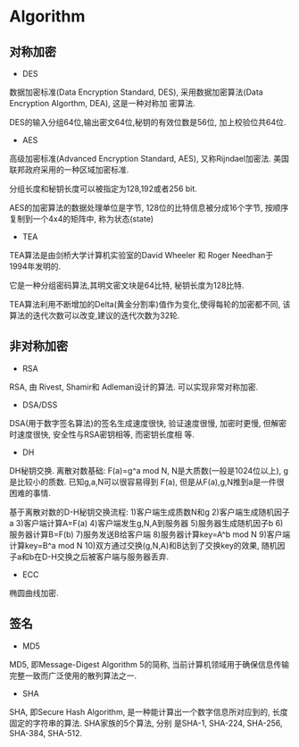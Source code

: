 # Algorithm

## 对称加密

- DES

数据加密标准(Data Encryption Standard, DES), 采用数据加密算法(Data Encryption Algorthm, DEA), 这是一种对称加
密算法.

DES的输入分组64位,输出密文64位,秘钥的有效位数是56位, 加上校验位共64位.

- AES

高级加密标准(Advanced Encryption Standard, AES), 又称Rijndael加密法. 美国联邦政府采用的一种区域加密标准.

分组长度和秘钥长度可以被指定为128,192或者256 bit.

AES的加密算法的数据处理单位是字节, 128位的比特信息被分成16个字节, 按顺序复制到一个4x4的矩阵中, 称为状态(state)


- TEA

TEA算法是由剑桥大学计算机实验室的David Wheeler 和 Roger Needhan于1994年发明的.

它是一种分组密码算法,其明文密文块是64比特, 秘钥长度为128比特.

TEA算法利用不断增加的Delta(黄金分割率)值作为变化,使得每轮的加密都不同, 该算法的迭代次数可以改变,建议的迭代次数为32轮.

## 非对称加密

- RSA 

RSA, 由 Rivest, Shamir和 Adleman设计的算法. 可以实现非常对称加密.

- DSA/DSS

DSA(用于数字签名算法)的签名生成速度很快, 验证速度很慢, 加密时更慢, 但解密时速度很快, 安全性与RSA密钥相等, 而密钥长度相
等.

- DH

DH秘钥交换. 离散对数基础: F(a)=g^a mod N, N是大质数(一般是1024位以上), g是比较小的质数. 已知g,a,N可以很容易得到
F(a), 但是从F(a),g,N推到a是一件很困难的事情.

基于离散对数的D-H秘钥交换流程:
1)客户端生成质数N和g
2)客户端生成随机因子a
3)客户端计算A=F(a)
4)客户端发生g,N,A到服务器
5)服务器生成随机因子b
6)服务器计算B=F(b)
7)服务发送B给客户端
8)服务器计算key=A^b mod N
9)客户端计算key=B^a mod N
10)双方通过交换(g,N,A)和B达到了交换key的效果, 随机因子a和b在D-H交换之后被客户端与服务器丢弃.

- ECC

椭圆曲线加密.

## 签名

- MD5

MD5, 即Message-Digest Algorithm 5的简称, 当前计算机领域用于确保信息传输完整一致而广泛使用的散列算法之一.

- SHA

SHA, 即Secure Hash Algorithm, 是一种能计算出一个数字信息所对应到的, 长度固定的字符串的算法. SHA家族的5个算法, 分别
是SHA-1, SHA-224, SHA-256, SHA-384, SHA-512.